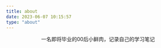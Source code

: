 ```yaml
---
title: about
date: 2023-06-07 10:15:57
type: "about" 
---
```



<center>一名即将毕业的00后小鲜肉，记录自己的学习笔记</center>





